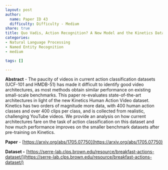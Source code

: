 ```yaml
---
layout: post
author:
  name: Paper ID 43
  difficulty: Difficulty - Medium
share: true
title: Quo Vadis, Action Recognition? A New Model and the Kinetics Dataset
categories:
- Natural Language Processing
- Named Entity Recognition
- medium

tags: []

---
```

**Abstract** - The paucity of videos in current action classification datasets (UCF-101 and HMDB-51) has made it difficult to identify good video architectures, as most methods obtain similar performance on existing small-scale benchmarks. This paper re-evaluates state-of-the-art architectures in light of the new Kinetics Human Action Video dataset. Kinetics has two orders of magnitude more data, with 400 human action classes and over 400 clips per class, and is collected from realistic, challenging YouTube videos. We provide an analysis on how current architectures fare on the task of action classification on this dataset and how much performance improves on the smaller benchmark datasets after pre-training on Kinetics.

**Paper** - [https://arxiv.org/abs/1705.07750](https://arxiv.org/abs/1705.07750)

**Dataset -** [https://serre-lab.clps.brown.edu/resource/breakfast-actions-dataset/](https://serre-lab.clps.brown.edu/resource/breakfast-actions-dataset/)
    